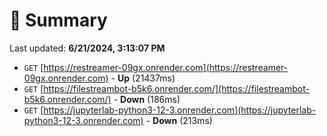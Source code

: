 # 📖 Summary
Last updated: **6/21/2024, 3:13:07 PM**

- `GET` [https://restreamer-09gx.onrender.com](https://restreamer-09gx.onrender.com) - **Up** (21437ms)
- `GET` [https://filestreambot-b5k6.onrender.com/](https://filestreambot-b5k6.onrender.com/) - **Down** (186ms)
- `GET` [https://jupyterlab-python3-12-3.onrender.com](https://jupyterlab-python3-12-3.onrender.com) - **Down** (213ms)
